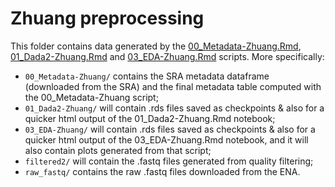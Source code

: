 # Zhuang preprocessing

This folder contains data generated by the [00_Metadata-Zhuang.Rmd](../../../scripts/analysis-individual/Zhuang-2018/00_Metadata-Zhuang.Rmd), [01_Dada2-Zhuang.Rmd](../../../scripts/analysis-individual/Zhuang-2018/01_Dada2-Zhuang.Rmd) and [03_EDA-Zhuang.Rmd](../../../scripts/analysis-individual/Zhuang-2018/03_EDA-Zhuang.Rmd) scripts.  More specifically:
- `00_Metadata-Zhuang/` contains the SRA metadata dataframe (downloaded from the SRA) and the final metadata table computed with the 00_Metadata-Zhuang script;
- `01_Dada2-Zhuang/` will contain .rds files saved as checkpoints & also for a quicker html output of the 01_Dada2-Zhuang.Rmd notebook;
- `03_EDA-Zhuang/` will contain .rds files saved as checkpoints & also for a quicker html output of the 03_EDA-Zhuang.Rmd notebook, and it will also contain plots generated from that script;
- `filtered2/` will contain the .fastq files generated from quality filtering;
- `raw_fastq/` contains the raw .fastq files downloaded from the ENA.
